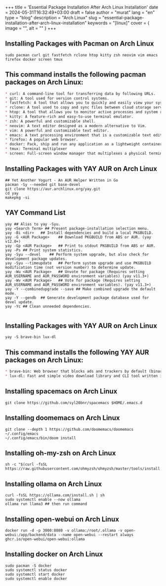 +++
title = 'Essential Package Installation After Arch Linux Installation'
date = 2024-05-31T16:32:49+03:00
draft = false
author = "murat"
lang = "en"
type = "blog"
description = "Arch Linux"
slug = "essential-package-installation-after-arch-linux-installation"
keywords = "[linux]"
cover = { image = "", alt = "" }
+++


## Installing Packages with Pacman on Arch Linux
``` shell
sudo pacman curl git fastfetch rclone htop kitty zsh neovim vim emacs firefox docker screen tmux
```

## This command installs the following pacman packages on Arch Linux:

```markdown
* curl: A command-line tool for transferring data by following URLs.
* git: A tool used for version control systems.
* fastfetch: A tool that allows you to quickly and easily view your system information.
* rclone: A tool used to copy and sync files between cloud storage services.
* htop: A tool that allows you to monitor active processes and system resources in real time.
* kitty: A feature-rich and easy-to-use terminal emulator.
* zsh: A powerful and customizable shell.
* neovim: A text editor designed as a modern alternative to Vim.
* vim: A powerful and customizable text editor.
* emacs: A text processing environment that is a customizable text editor, email client, and more.
* firefox: A popular web browser.
* docker: Pack, ship and run any application as a lightweight container	
* tmux: Terminal multiplexer	
* screen: Full-screen window manager that multiplexes a physical terminal	
```

## Installing Packages with YAY AUR on Arch Linux
```shell
## Yet Another Yogurt - An AUR Helper Written in Go
pacman -Sy --needed git base-devel
git clone https://aur.archlinux.org/yay.git
cd yay
makepkg -si
```
## YAY Command List
```shell
yay	## Alias to yay -Syu.
yay <Search Term> ## Present package-installation selection menu.
yay -Bi <dir>	## Install dependencies and build a local PKGBUILD.
yay -G <AUR Package>	## Download PKGBUILD from ABS or AUR. (yay v12.0+)
yay -Gp <AUR Package>	## Print to stdout PKGBUILD from ABS or AUR.
yay -Ps	## Print system statistics.
yay -Syu --devel	## Perform system upgrade, but also check for development package updates.
yay -Syu --timeupdate	## Perform system upgrade and use PKGBUILD modification time (not version number) to determine update.
yay -Wu <AUR Package>	## Unvote for package (Requires setting AUR_USERNAME and AUR_PASSWORD environment variables) (yay v11.3+)
yay -Wv <AUR Package>	## Vote for package (Requires setting AUR_USERNAME and AUR_PASSWORD environment variables). (yay v11.3+)
yay -Y --combinedupgrade --save	## Make combined upgrade the default mode.
yay -Y --gendb	## Generate development package database used for devel update.
yay -Yc	## Clean unneeded dependencies.
	
```

## Installing Packages with YAY AUR on Arch Linux
```shell
yay -S brave-bin lux-dl
```
## This command installs the following YAY AUR packages on Arch Linux:
```markdown
* brave-bin: Web browser that blocks ads and trackers by default (binary release)	
* lux-dl: Fast and simple video download library and CLI tool written in Go
```

## Installing spacemacs on Arch Linux
```shell
git clone https://github.com/syl20bnr/spacemacs $HOME/.emacs.d
```

## Installing doomemacs on Arch Linux
```shell
git clone --depth 1 https://github.com/doomemacs/doomemacs ~/.config/emacs
~/.config/emacs/bin/doom install
```

## Installing oh-my-zsh on Arch Linux
```shell
sh -c "$(curl -fsSL https://raw.githubusercontent.com/ohmyzsh/ohmyzsh/master/tools/install.sh)"
```

## Installing ollama on Arch Linux
```shell
curl -fsSL https://ollama.com/install.sh | sh
sudo systemctl enable --now ollama
ollama run llama3 ## then run command 
```

## Installing open-webui on Arch Linux
```shell
docker run -d -p 3000:8080 -v ollama:/root/.ollama -v open-webui:/app/backend/data --name open-webui --restart always ghcr.io/open-webui/open-webui:ollama

```
## Installing docker on Arch Linux
```shell
sudo pacman -S docker
sudo systemctl status docker
sudo systemctl start docker
sudo systemctl enable docker
```
